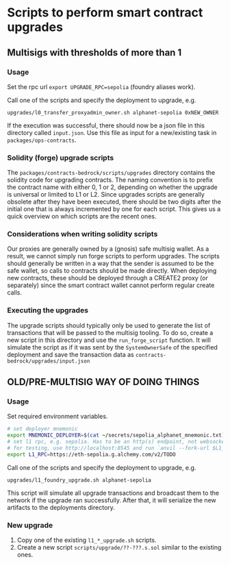 # Scripts to perform smart contract upgrades

## Multisigs with thresholds of more than 1

### Usage
Set the rpc url `export UPGRADE_RPC=sepolia` (foundry aliases work).

Call one of the scripts and specify the deployment to upgrade, e.g.
```
upgrades/l0_transfer_proxyadmin_owner.sh alphanet-sepolia 0xNEW_OWNER
```

If the execution was successful, there should now be a json file in this
directory called `input.json`. Use this file as input for a new/existing task
in `packages/ops-contracts`.

### Solidity (forge) upgrade scripts
The `packages/contracts-bedrock/scripts/upgrades` directory contains the
solidity code for upgrading contracts. The naming convention is to prefix the
contract name with either 0, 1 or 2, depending on whether the upgrade is
universal or limited to L1 or L2. Since upgrades scripts are generally obsolete
after they have been executed, there should be two digits after the initial one
that is always incremented by one for each script. This gives us a quick
overview on which scripts are the recent ones.

### Considerations when writing solidity scripts
Our proxies are generally owned by a (gnosis) safe multisig wallet. As a result,
we cannot simply run forge scripts to perform upgrades. The scripts should
generally be written in a way that the sender is assumed to be the safe wallet,
so calls to contracts should be made directly. When deploying new contracts,
these should be deployed through a CREATE2 proxy (or separately) since the
smart contract wallet cannot perform regular create calls.

### Executing the upgrades
The upgrade scripts should typically only be used to generate the list of
transactions that will be passed to the multisig tooling. To do so, create a
new script in this directory and use the `run_forge_script` function. It will
simulate the script as if it was sent by the `SystemOwnerSafe` of the specified
deployment and save the transaction data as
`contracts-bedrock/upgrades/input.json`


## OLD/PRE-MULTISIG WAY OF DOING THINGS

### Usage
Set required environment variables.
```bash
# set deployer mnemonic
export MNEMONIC_DEPLOYER=$(cat ~/secrets/sepolia_alphanet_mnemonic.txt)
# set l1 rpc, e.g. sepolia. Has to be an http(s) endpoint, not websocket
# for testing, use http://localhost:8545 and run `anvil --fork-url $L1_RPC`
export L1_RPC=https://eth-sepolia.g.alchemy.com/v2/TODO
```

Call one of the scripts and specify the deployment to upgrade, e.g.
```
upgrades/l1_foundry_upgrade.sh alphanet-sepolia
```

This script will simulate all upgrade transactions and broadcast them to the
network if the upgrade ran successfully. After that, it will serialize the new
artifacts to the deployments directory.

### New upgrade
1. Copy one of the existing `l1_*_upgrade.sh` scripts.
2. Create a new script `scripts/upgrade/??-???.s.sol` similar to the existing
   ones.
